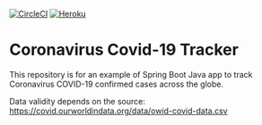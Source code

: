 [![CircleCI](https://circleci.com/gh/piotr-coder/spring5-recipe-app.svg?style=svg&circle-token=<5b0f9792592577429937ef26ce4067c57ded8e77>)](<https://github.com/piotr-coder/covid-tracker>)
[![Heroku](https://pyheroku-badge.herokuapp.com/?app=wirus&style=<STYLE>)](<https://wirus.herokuapp.com/>)
# Coronavirus Covid-19 Tracker



This repository is for an example of Spring Boot Java app to track Coronavirus COVID-19 confirmed cases across the globe.

Data validity depends on the source:
https://covid.ourworldindata.org/data/owid-covid-data.csv